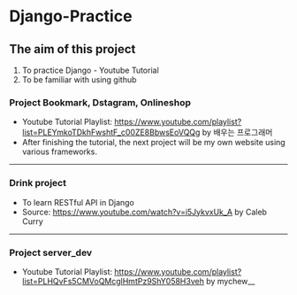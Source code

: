 # Django-Practice

## The aim of this project

1. To practice Django - Youtube Tutorial   
1. To be familiar with using github   

### Project Bookmark, Dstagram, Onlineshop

- Youtube Tutorial Playlist: https://www.youtube.com/playlist?list=PLEYmkoTDkhFwshtF_c00ZE8BbwsEoVQQg by 배우는 프로그래머     
- After finishing the tutorial, the next project will be my own website using various frameworks.   

---

### Drink project

- To learn RESTful API in Django
- Source: https://www.youtube.com/watch?v=i5JykvxUk_A by Caleb Curry

---

### Project server_dev

- Youtube Tutorial Playlist: https://www.youtube.com/playlist?list=PLHQvFs5CMVoQMcglHmtPz9ShY058H3veh by mychew__
